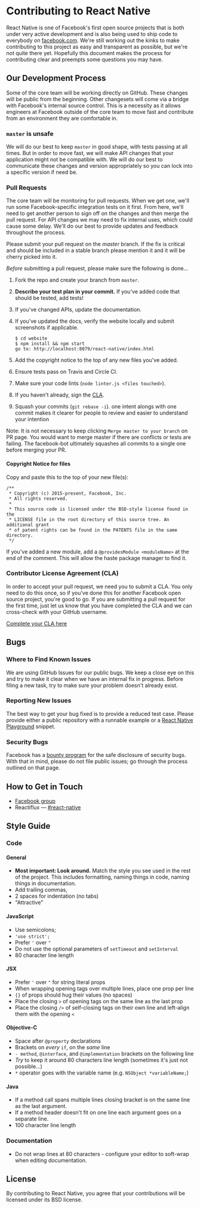 # Contributing to React Native

React Native is one of Facebook's first open source projects that is both under very active development and is also being used to ship code to everybody on [facebook.com](https://facebook.com). We're still working out the kinks to make contributing to this project as easy and transparent as possible, but we're not quite there yet. Hopefully this document makes the process for contributing clear and preempts some questions you may have.

## Our Development Process

Some of the core team will be working directly on GitHub. These changes will be public from the beginning. Other changesets will come via a bridge with Facebook's internal source control. This is a necessity as it allows engineers at Facebook outside of the core team to move fast and contribute from an environment they are comfortable in.

### `master` is unsafe

We will do our best to keep `master` in good shape, with tests passing at all times. But in order to move fast, we will make API changes that your application might not be compatible with. We will do our best to communicate these changes and version appropriately so you can lock into a specific version if need be.

### Pull Requests

The core team will be monitoring for pull requests. When we get one, we'll run some Facebook-specific integration tests on it first. From here, we'll need to get another person to sign off on the changes and then merge the pull request. For API changes we may need to fix internal uses, which could cause some delay. We'll do our best to provide updates and feedback throughout the process.

Please submit your pull request on the *master* branch. If the fix is critical and should be included in a stable branch please mention it and it will be cherry picked into it.

*Before* submitting a pull request, please make sure the following is done…

1. Fork the repo and create your branch from `master`.
2. **Describe your test plan in your commit.** If you've added code that should be tested, add tests!
3. If you've changed APIs, update the documentation.
4. If you've updated the docs, verify the website locally and submit screenshots if applicable.

    ```
    $ cd website
    $ npm install && npm start
    go to: http://localhost:8079/react-native/index.html
    ```

5. Add the copyright notice to the top of any new files you've added.
6. Ensure tests pass on Travis and Circle CI.
7. Make sure your code lints (`node linter.js <files touched>`).
8. If you haven't already, sign the [CLA](https://code.facebook.com/cla).
9. Squash your commits (`git rebase -i`).
   one intent alongs with one commit makes it clearer for people to review and easier to understand your intention

Note: It is not necessary to keep clicking `Merge master to your branch` on PR page. You would want to merge master if there are conflicts or tests are failing. The facebook-bot ultimately squashes all commits to a single one before merging your PR.

#### Copyright Notice for files

Copy and paste this to the top of your new file(s):

```JS
/**
 * Copyright (c) 2015-present, Facebook, Inc.
 * All rights reserved.
 *
 * This source code is licensed under the BSD-style license found in the
 * LICENSE file in the root directory of this source tree. An additional grant
 * of patent rights can be found in the PATENTS file in the same directory.
 */
```

If you've added a new module, add a `@providesModule <moduleName>` at the end of the comment. This will allow the haste package manager to find it.

### Contributor License Agreement (CLA)

In order to accept your pull request, we need you to submit a CLA. You only need to do this once, so if you've done this for another Facebook open source project, you're good to go. If you are submitting a pull request for the first time, just let us know that you have completed the CLA and we can cross-check with your GitHub username.

[Complete your CLA here](https://code.facebook.com/cla)

## Bugs

### Where to Find Known Issues

We are using GitHub Issues for our public bugs. We keep a close eye on this and try to make it clear when we have an internal fix in progress. Before filing a new task, try to make sure your problem doesn't already exist.

### Reporting New Issues

The best way to get your bug fixed is to provide a reduced test case. Please provide either a public repository with a runnable example or a [React Native Playground](https://rnplay.org/) snippet.

### Security Bugs

Facebook has a [bounty program](https://www.facebook.com/whitehat/) for the safe disclosure of security bugs. With that in mind, please do not file public issues; go through the process outlined on that page.

## How to Get in Touch

* [Facebook group](https://www.facebook.com/groups/react.native.community/)
* Reactiflux — [#react-native](http://join.reactiflux.com/)

## Style Guide

### Code

#### General

* **Most important: Look around.** Match the style you see used in the rest of the project. This includes formatting, naming things in code, naming things in documentation.
* Add trailing commas,
* 2 spaces for indentation (no tabs)
* "Attractive"

#### JavaScript

* Use semicolons;
* `'use strict';`
* Prefer `'` over `"`
* Do not use the optional parameters of `setTimeout` and `setInterval`
* 80 character line length

#### JSX

* Prefer `'` over `"` for string literal props
* When wrapping opening tags over multiple lines, place one prop per line
* `{}` of props should hug their values (no spaces)
* Place the closing `>` of opening tags on the same line as the last prop
* Place the closing `/>` of self-closing tags on their own line and left-align them with the opening `<`

#### Objective-C

* Space after `@property` declarations
* Brackets on *every* `if`, on the *same* line
* `- method`, `@interface`, and `@implementation` brackets on the following line
* *Try* to keep it around 80 characters line length (sometimes it's just not possible...)
* `*` operator goes with the variable name (e.g. `NSObject *variableName;`)

#### Java

* If a method call spans multiple lines closing bracket is on the same line as the last argument.
* If a method header doesn't fit on one line each argument goes on a separate line.
* 100 character line length

### Documentation

* Do not wrap lines at 80 characters - configure your editor to soft-wrap when editing documentation.

## License

By contributing to React Native, you agree that your contributions will be licensed under its BSD license.

